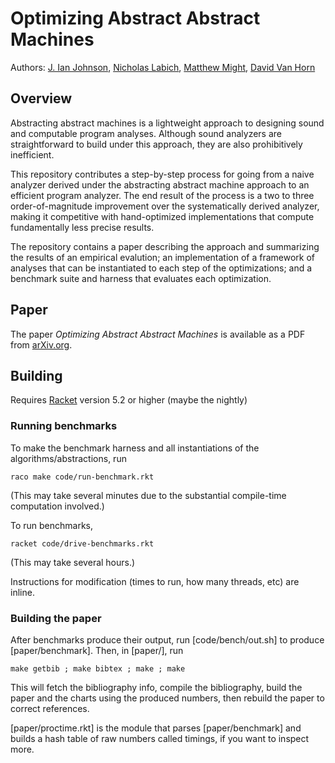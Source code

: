 Optimizing Abstract Abstract Machines
=====================================

Authors: [J. Ian Johnson](http://www.ccs.neu.edu/home/ianj/),
[Nicholas Labich](http://www.ccs.neu.edu/home/labichn/),
[Matthew Might](http://matt.might.net/), 
[David Van Horn](http://www.ccs.neu.edu/home/dvanhorn/)

Overview
--------

Abstracting abstract machines is a lightweight approach to designing
sound and computable program analyses. Although sound analyzers are
straightforward to build under this approach, they are also
prohibitively inefficient.

This repository contributes a step-by-step process for going from a
naive analyzer derived under the abstracting abstract machine approach
to an efficient program analyzer. The end result of the process is a
two to three order-of-magnitude improvement over the systematically
derived analyzer, making it competitive with hand-optimized
implementations that compute fundamentally less precise results.

The repository contains a paper describing the approach and
summarizing the results of an empirical evalution; an implementation
of a framework of analyses that can be instantiated to each step of
the optimizations; and a benchmark suite and harness that evaluates
each optimization.

Paper
-----

The paper _Optimizing Abstract Abstract Machines_ is available as a
PDF from [arXiv.org](http://arxiv.org/abs/1211.3722).

Building
--------

Requires [Racket](http://www.racket-lang.org/) version 5.2 or higher
(maybe the nightly)

### Running benchmarks

To make the benchmark harness and all instantiations of
the algorithms/abstractions, run

    raco make code/run-benchmark.rkt

(This may take several minutes due to the substantial compile-time
computation involved.)

To run benchmarks,

    racket code/drive-benchmarks.rkt

(This may take several hours.)

Instructions for modification (times to run, how many threads, etc)
are inline.

### Building the paper

After benchmarks produce their output, run [code/bench/out.sh] to
produce [paper/benchmark].  Then, in [paper/], run

    make getbib ; make bibtex ; make ; make

This will fetch the bibliography info, compile the bibliography, build
the paper and the charts using the produced numbers, then rebuild the
paper to correct references.

[paper/proctime.rkt] is the module that parses [paper/benchmark] and
builds a hash table of raw numbers called timings, if you want to
inspect more.